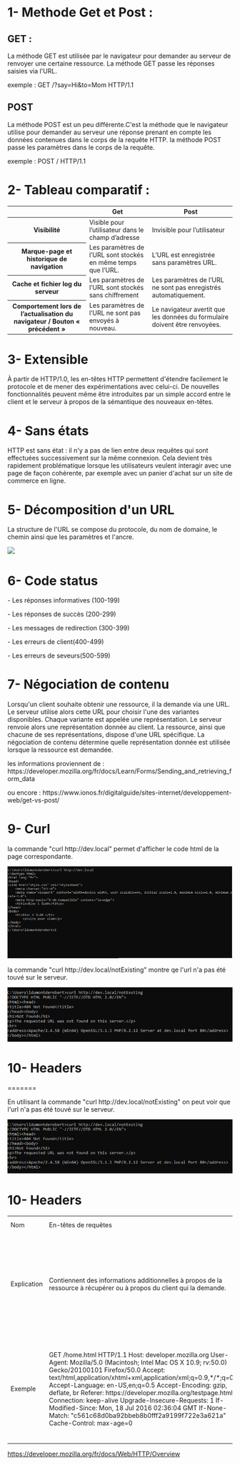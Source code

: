 <h1> 1- Methode Get et Post : </h1>
<h2>GET :</h2/>
<p>La méthode GET est utilisée par le navigateur pour demander au serveur de renvoyer une certaine ressource. La méthode GET passe les réponses saisies via l'URL.
</p>

<p> exemple : 
 GET /?say=Hi&to=Mom HTTP/1.1 </p>
<h2>POST</h2>
<p>La méthode POST est un peu différente.C'est la méthode que le navigateur utilise pour demander au serveur une réponse prenant en compte les données contenues dans le corps de la requête HTTP.  la méthode POST passe les paramètres dans le corps de la requête.</p>
<p>exemple : POST / HTTP/1.1</p>

<h1> 2- Tableau comparatif : </h1>
<table>
  <thead>
    <tr>
      <th scope="col"></th>
      <th scope="col">Get</th>
      <th scope="col">Post</th>
    </tr>
  </thead>
  <tbody>
    <tr>
      <th scope="row">Visibilité</th>
      <td>Visible pour l’utilisateur dans le champ d’adresse	</td>
      <td>Invisible pour l’utilisateur
</td>
    </tr>
    <tr>
      <th scope="row">Marque-page et historique de navigation</th>
      <td>Les paramètres de l’URL sont stockés en même temps que l’URL.</td>
      <td>L’URL est enregistrée sans paramètres URL.</td>
    </tr>
    <tr>
      <th scope="row">Cache et fichier log du serveur</th>
      <td>Les paramètres de l’URL sont stockés sans chiffrement</td>
      <td>Les paramètres de l’URL ne sont pas enregistrés automatiquement.</td>
    </tr>
    <tr>
      <th scope="row">Comportement lors de l’actualisation du navigateur / Bouton « précédent »</th>
      <td>Les paramètres de l’URL ne sont pas envoyés à nouveau.</td>
      <td>Le navigateur avertit que les données du formulaire doivent être renvoyées.</td>
    </tr>
  </tbody>
  <tfoot>
    <tr>  
  </tfoot>
</table>

<h1>3- Extensible</h1>

<p>À partir de HTTP/1.0, les en-têtes HTTP permettent d'étendre facilement le protocole et de mener des expérimentations avec celui-ci. De nouvelles fonctionnalités peuvent même être introduites par un simple accord entre le client et le serveur à propos de la sémantique des nouveaux en-têtes.</p>



<h1>4- Sans états</h1>

<p>HTTP est sans état : il n'y a pas de lien entre deux requêtes qui sont effectuées successivement sur la même connexion. Cela devient très rapidement problématique lorsque les utilisateurs veulent interagir avec une page de façon cohérente, par exemple avec un panier d'achat sur un site de commerce en ligne.</p>

<h1>5- Décomposition d'un URL </h1>

<p> La structure de l'URL se compose du protocole, du nom de domaine, le chemin ainsi que les paramètres et l'ancre.</p>

<img src= https://cdn.prod.website-files.com/5eeb8b290ae25bce2125fc54/642fca11a8fb4d068243263a_url-definition.webp>

<h1>6- Code status</h1>
<p>- Les réponses informatives (100-199)</p>
<p>- Les réponses de succès (200-299)</p>
<p>- Les messages de redirection (300-399)</p>
<p>- Les erreurs de client(400-499)</p>
<p>- Les erreurs de seveurs(500-599)</p>

<h1>7- Négociation de contenu</h1>
<p>Lorsqu'un client souhaite obtenir une ressource, il la demande via une URL. Le serveur utilise alors cette URL pour choisir l'une des variantes disponibles. Chaque variante est appelée une représentation. Le serveur renvoie alors une représentation donnée au client. La ressource, ainsi que chacune de ses représentations, dispose d'une URL spécifique. La négociation de contenu détermine quelle représentation donnée est utilisée lorsque la ressource est demandée.</p>
<p> les informations proviennent de : https://developer.mozilla.org/fr/docs/Learn/Forms/Sending_and_retrieving_form_data </p>
<p> ou encore : https://www.ionos.fr/digitalguide/sites-internet/developpement-web/get-vs-post/</p>

<h1>9- Curl</h1>

<p>la commande "curl http://dev.local" permet d'afficher le code html de la page correspondante.</p>
<img src= "documents/curl.png">

<p>la commande "curl http://dev.local/notExisting" montre qe l'url n'a pas été touvé sur le serveur.</p>
<img src= "documents/curl2.png">

<h1>10- Headers</h1>
=======

<p>En utilisant la commande "curl http://dev.local/notExisting" on peut voir que l'url n'a pas été touvé sur le serveur.</p>
<img src= "documents/curl2.png">

<h1>10- Headers</h1>

<table>
  <tr>
    <td>Nom</td>
    <td>En-têtes de requêtes</td>
    <td>En-têtes de réponse</td>
    <td>En-têtes de représentation</td>
    <td>En-têtes de charge utile</td>
  </tr>
  <tr>
    <td>Explication</td>
    <td>Contiennent des informations additionnelles à propos de la ressource à récupérer ou à propos du client qui la demande.</td>
    <td>Contiennent des informations supplémentaires au sujet de la réponse (par exemple son emplacement), ou au sujet du serveur qui la fournit.</td>
    <td>Contiennent des informations à propos du corps de la ressource, comme son type MIME, ou le type de compression ou d'encodage appliqué.

</td>
    <td>Contiennent des informations indépendantes de la représentation sur la charge utile, comme la longueur du contenu ou l'encodage utilisé pour le transport.

</td>
  </tr>
  <tr>
    <td>Exemple</td>
    <td>GET /home.html HTTP/1.1
Host: developer.mozilla.org
User-Agent: Mozilla/5.0 (Macintosh; Intel Mac OS X 10.9; rv:50.0) Gecko/20100101 Firefox/50.0
Accept: text/html,application/xhtml+xml,application/xml;q=0.9,*/*;q=0.8
Accept-Language: en-US,en;q=0.5
Accept-Encoding: gzip, deflate, br
Referer: https://developer.mozilla.org/testpage.html
Connection: keep-alive
Upgrade-Insecure-Requests: 1
If-Modified-Since: Mon, 18 Jul 2016 02:36:04 GMT
If-None-Match: "c561c68d0ba92bbeb8b0fff2a9199f722e3a621a"
Cache-Control: max-age=0</td>
    <td>200 OK
Access-Control-Allow-Origin: *
Connection: Keep-Alive
Content-Encoding: gzip
Content-Type: text/html; charset=utf-8
Date: Mon, 18 Jul 2016 16:06:00 GMT
Etag: "c561c68d0ba92bbeb8b0f612a9199f722e3a621a"
Keep-Alive: timeout=5, max=997
Last-Modified: Mon, 18 Jul 2016 02:36:04 GMT
Server: Apache
Set-Cookie: mykey=myvalue; expires=Mon, 17-Jul-2017 16:06:00 GMT; Max-Age=31449600; Path=/; secure
Transfer-Encoding: chunked
Vary: Cookie, Accept-Encoding
X-Backend-Server: developer2.webapp.scl3.mozilla.com
X-Cache-Info: not cacheable; meta data too large
X-kuma-revision: 1085259
x-frame-options: DENY</td>
    <td>                </td>
    <td>                </td>
  </tr>
  <tr>
   
</table>


https://developer.mozilla.org/fr/docs/Web/HTTP/Overview






